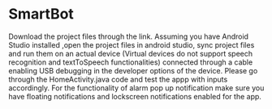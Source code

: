 # SmartBot


Download the project files through the link. Assuming you have Android Studio installed ,open the project files in android studio, sync project files and run them on an actual device (Virtual devices do not support speech recognition and textToSpeech functionalities) connected through a cable enabling USB debugging in the developer options of the device. Please go through the HomeActivity.java code and test the appp with inputs accordingly.
For the functionality of alarm pop up notification make sure you have floating notifications and lockscreen notifications enabled for the app.
